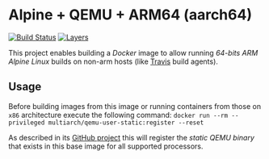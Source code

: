 # Alpine + QEMU + ARM64 (aarch64)

[![Build Status](https://img.shields.io/docker/build/rycus86/arm64v8-alpine-qemu.svg)](https://hub.docker.com/r/rycus86/arm64v8-alpine-qemu)
[![Layers](https://images.microbadger.com/badges/image/rycus86/arm64v8-alpine-qemu.svg)](https://microbadger.com/images/rycus86/arm64v8-alpine-qemu "Get your own image badge on microbadger.com")

This project enables building a *Docker* image to allow running *64-bits ARM*
*Alpine Linux* builds on non-arm hosts (like [Travis](https://travis-ci.org) build agents).

## Usage

Before building images from this image or running containers from those on `x86`
architecture execute the following command:
`docker run --rm --privileged multiarch/qemu-user-static:register --reset`

As described in its [GitHub project](https://github.com/multiarch/qemu-user-static)
this will register the *static QEMU binary* that exists in this base image
for all supported processors.
